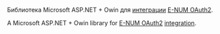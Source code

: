 Библиотека Microsoft ASP.NET + Owin для [интеграции](https://e-num.com/Info/Services#Demo) [E-NUM OAuth2](https://e-num.com/Info/Services#OAuth2).

A Microsoft ASP.NET + Owin library for [E-NUM OAuth2](https://e-num.com/Info/Services#OAuth2) [integration](https://e-num.com/Info/Services#Demo).
